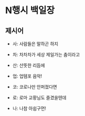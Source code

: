 # N행시 백일장

## 제시어
- 사: 사람들은 말하곤 하지
- 차: 차차차가 세상 제일가는 춤이라고
- 산: 산뜻한 리듬에
- 업: 업템포 음악!

- 코: 코로나만 안퍼졌다면
- 로: 로마 교황님도 즐겼을텐데
- 나: 나참 아쉽구먼!